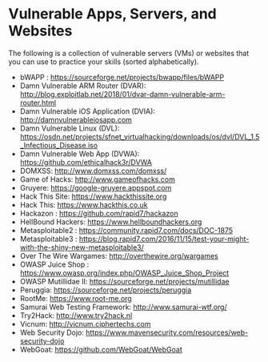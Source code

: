 # Vulnerable Apps, Servers, and Websites

The following is a collection of vulnerable servers (VMs) or websites that you can use to practice your skills (sorted alphabetically).

- bWAPP : <https://sourceforge.net/projects/bwapp/files/bWAPP>
- Damn Vulnerable ARM Router (DVAR): <http://blog.exploitlab.net/2018/01/dvar-damn-vulnerable-arm-router.html>
- Damn Vulnerable iOS Application (DVIA): <http://damnvulnerableiosapp.com>
- Damn Vulnerable Linux (DVL): <https://osdn.net/projects/sfnet_virtualhacking/downloads/os/dvl/DVL_1.5_Infectious_Disease.iso>
- Damn Vulnerable Web App (DVWA): <https://github.com/ethicalhack3r/DVWA>
- DOMXSS: <http://www.domxss.com/domxss/>
- Game of Hacks: <http://www.gameofhacks.com>
- Gruyere: <https://google-gruyere.appspot.com>
- Hack This Site: <https://www.hackthissite.org>
- Hack This: <https://www.hackthis.co.uk>
- Hackazon : <https://github.com/rapid7/hackazon>
- HellBound Hackers: <https://www.hellboundhackers.org>
- Metasploitable2 : <https://community.rapid7.com/docs/DOC-1875>
- Metasploitable3 : <https://blog.rapid7.com/2016/11/15/test-your-might-with-the-shiny-new-metasploitable3/>
- Over The Wire Wargames: <http://overthewire.org/wargames>
- OWASP  Juice Shop : https://www.owasp.org/index.php/OWASP_Juice_Shop_Project
- OWASP Mutillidae II: <https://sourceforge.net/projects/mutillidae>
- Peruggia: <https://sourceforge.net/projects/peruggia>
- RootMe: <https://www.root-me.org>
- Samurai Web Testing Framework: <http://www.samurai-wtf.org/>
- Try2Hack: <http://www.try2hack.nl>
- Vicnum: <http://vicnum.ciphertechs.com>
- Web Security Dojo: <https://www.mavensecurity.com/resources/web-security-dojo>
- WebGoat: <https://github.com/WebGoat/WebGoat>
